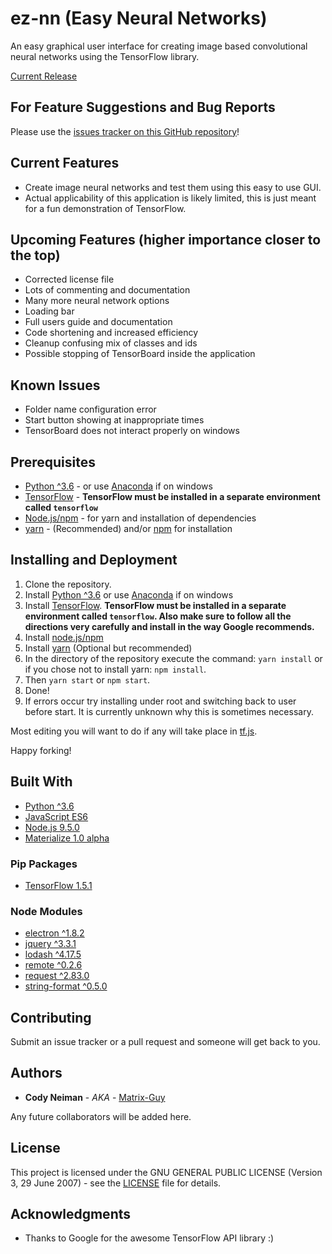 # ez-nn (Easy Neural Networks)

An easy graphical user interface for creating image based convolutional neural networks using the TensorFlow library.

[Current Release](https://github.com/Matrix-Guy/ez-nn/releases)

## For Feature Suggestions and Bug Reports

Please use the [issues tracker on this GitHub repository](https://github.com/Matrix-Guy/ez-nn/issues)!

## Current Features
* Create image neural networks and test them using this easy to use GUI.
* Actual applicability of this application is likely limited, this is just meant for a fun demonstration of TensorFlow.

## Upcoming Features (higher importance closer to the top)
* Corrected license file
* Lots of commenting and documentation
* Many more neural network options
* Loading bar
* Full users guide and documentation
* Code shortening and increased efficiency
* Cleanup confusing mix of classes and ids
* Possible stopping of TensorBoard inside the application

## Known Issues
* Folder name configuration error
* Start button showing at inappropriate times
* TensorBoard does not interact properly on windows

## Prerequisites

* [Python ^3.6](https://www.python.org/) - or use [Anaconda](https://www.anaconda.com) if on windows
* [TensorFlow](https://www.tensorflow.org/) - **TensorFlow must be installed in a separate environment called ```tensorflow```**
* [Node.js/npm](https://nodejs.org/en/) - for yarn and installation of dependencies
* [yarn](https://yarnpkg.com/en/) - (Recommended) and/or [npm](https://nodejs.org/en/) for installation

## Installing and Deployment

1. Clone the repository.
2. Install [Python ^3.6](https://www.python.org/) or use [Anaconda](https://www.anaconda.com) if on windows
3. Install [TensorFlow](https://www.tensorflow.org/install). **TensorFlow must be installed in a separate environment called ```tensorflow```. Also make sure to follow all the directions very carefully and install in the way Google recommends.**
4. Install [node.js/npm](https://nodejs.org/en/)
5. Install [yarn](https://yarnpkg.com/en/) (Optional but recommended)
3. In the directory of the repository execute the command: ```yarn install``` or if you chose not to install yarn: ```npm install```.
4. Then ```yarn start``` or ```npm start```.
5. Done!
6. If errors occur try installing under root and switching back to user before start. It is currently unknown why this is sometimes necessary.

Most editing you will want to do if any will take place in [tf.js](tf.js).

Happy forking!

## Built With

* [Python ^3.6](https://www.python.org)
* [JavaScript ES6](https://www.javascript.com/)
* [Node.js 9.5.0](https://www.npmjs.com/)
* [Materialize 1.0 alpha](http://materializecss.com)

### Pip Packages
* [TensorFlow 1.5.1](https://www.tensorflow.org)

### Node Modules

* [electron ^1.8.2](https://www.npmjs.com/package/electron)
* [jquery ^3.3.1](https://www.npmjs.com/package/jquery)
* [lodash ^4.17.5](https://www.npmjs.com/package/lodash)
* [remote ^0.2.6](https://www.npmjs.com/package/remote)
* [request ^2.83.0](https://www.npmjs.com/package/request)
* [string-format ^0.5.0](https://www.npmjs.com/package/string-format)

## Contributing

Submit an issue tracker or a pull request and someone will get back to you.

## Authors

* **Cody Neiman** - *AKA* - [Matrix-Guy](https://github.com/Matrix-Guy)

Any future collaborators will be added here.

## License

This project is licensed under the GNU GENERAL PUBLIC LICENSE (Version 3, 29 June 2007) - see the [LICENSE](LICENSE) file for details.

## Acknowledgments

* Thanks to Google for the awesome TensorFlow API library :)
